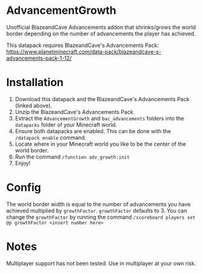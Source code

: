 # AdvancementGrowth
Unofficial BlazeandCave Advancements addon that shrinks/grows the world border depending on the number of advancements the player has achieved.

This datapack requires BlazeandCave's Advancements Pack: https://www.planetminecraft.com/data-pack/blazeandcave-s-advancements-pack-1-12/

# Installation 
1. Download this datapack and the BlazeandCave's Advancements Pack (linked above).
2. Unzip the BlazeandCave's Advancements Pack.
3. Extract the `AdvancementGrowth` and `bac_advancements` folders into the `datapacks` folder of your Minecraft world.
4. Ensure both datapacks are enabled. This can be done with the `/datapack enable` command.
5. Locate where in your Minecraft world you like to be the center of the world border.
6. Run the command `/function adv_growth:init`
7. Enjoy!

# Config
The world border width is equal to the number of advancements you have achieved multiplied by `growthFactor`. `growthFactor` defaults to 3. You can change the `growthFactor` by running the command `/scoreboard players set @p growthFactor <insert number here>`
  
# Notes
Multiplayer support has not been tested. Use in multiplayer at your own risk.
